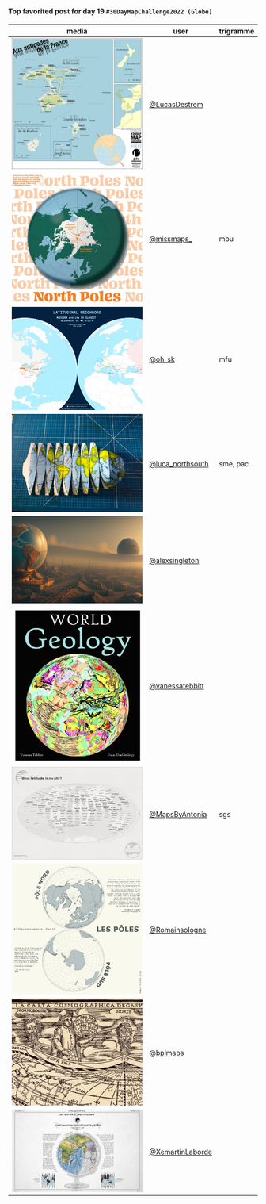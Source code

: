 #### Top favorited post for day 19 `#30DayMapChallenge2022 (Globe)`
| media | user | trigramme |
|-------|------|-----------|
| ![image](../uploads/817014b1daae53aba890882520075604/image.png) | [@LucasDestrem](https://twitter.com/LucasDestrem/status/1594115508344864770) |  |
| ![image](../uploads/8742d14d799a1946681f883cff4fab3b/image.png) | [@missmaps\_](https://twitter.com/missmaps\_/status/1594021013133864960) | mbu |
| ![image](../uploads/bc17edb9c80170c5b0a083441f53d542/image.png) | [@oh_sk](https://twitter.com/oh_sk/status/1593999293009911813) | mfu |
| ![image](../uploads/20ccff879a5f1c83326a7852761400c7/image.png) | [@luca_northsouth](https://twitter.com/luca_northsouth/status/1593941962402545664) | sme, pac |
| ![image](../uploads/a15e26ff4c1fc79e29dfb2d45439083c/image.png) | [@alexsingleton](https://twitter.com/alexsingleton/status/1593932460898885634) |  |
| ![image](../uploads/9567b1868fdf58eab46808364a3dfa34/image.png) | [@vanessatebbitt](https://twitter.com/vanessatebbitt/status/1593910820815228931) |  |
| ![image](../uploads/766f9ed0b80a8bb5dd53d7d32713666f/image.png) | [@MapsByAntonia](https://twitter.com/MapsByAntonia/status/1593886319415099392) | sgs |
| ![image](../uploads/0a34ae97dc7c178c6d8a7354e30e847d/image.png) | [@Romainsologne](https://twitter.com/Romainsologne/status/1593861632635162624) |  |
| ![image](../uploads/614732184bc2a652d2a6c65f76933665/image.png) | [@bplmaps](https://twitter.com/bplmaps/status/1593833407351590912) |  |
| ![image](../uploads/0149453ed524b8dcefcb80b67a3bc310/image.png) | [@XemartinLaborde](https://twitter.com/XemartinLaborde/status/1594130784985792517) |  |

